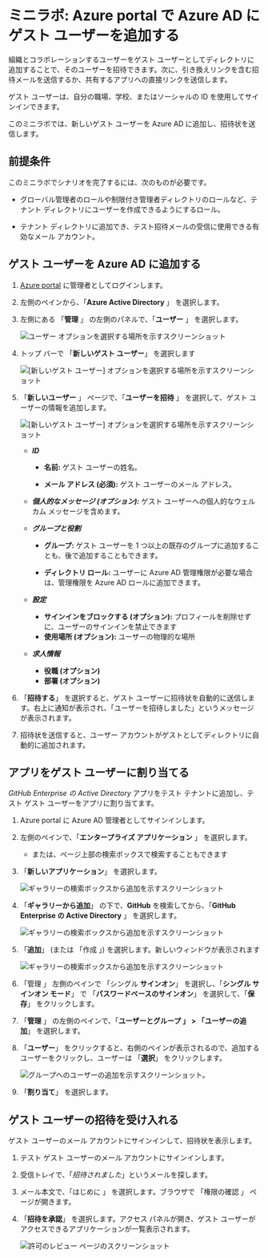 ﻿# ミニラボ: Azure portal で Azure AD にゲスト ユーザーを追加する

組織とコラボレーションするユーザーをゲスト ユーザーとしてディレクトリに追加することで、そのユーザーを招待できます。次に、引き換えリンクを含む招待メールを送信するか、共有するアプリへの直接リンクを送信します。 

ゲスト ユーザーは、自分の職場、学校、またはソーシャルの ID を使用してサインインできます。

このミニラボでは、新しいゲスト ユーザーを Azure AD に追加し、招待状を送信します。

## 前提条件

このミニラボでシナリオを完了するには、次のものが必要です。

* グローバル管理者のロールや制限付き管理者ディレクトリのロールなど、テナント ディレクトリにユーザーを作成できるようにするロール。

* テナント ディレクトリに追加でき、テスト招待メールの受信に使用できる有効なメール アカウント。

## ゲスト ユーザーを Azure AD に追加する

1. [Azure portal](https://portal.azure.com/) に管理者としてログインします。

1. 左側のペインから、「**Azure Active Directory** 」 を選択します。

1. 左側にある 「**管理** 」 の左側のパネルで、「**ユーザー** 」 を選択します。

    ![ユーザー オプションを選択する場所を示すスクリーンショット](../../Linked_Image_Files/guest_user_image1.png)

1. トップ バーで 「**新しいゲスト ユーザー**」 を選択します

    ![[新しいゲスト ユーザー] オプションを選択する場所を示すスクリーンショット](../../Linked_Image_Files/guest_user_image2.png)

1. 「**新しいユーザー** 」 ページで、「**ユーザーを招待** 」 を選択して、ゲスト ユーザーの情報を追加します。

    ![[新しいゲスト ユーザー] オプションを選択する場所を示すスクリーンショット](../../Linked_Image_Files/guest_user_image3.png)

    - ***ID***
        - **名前:** ゲスト ユーザーの姓名。

        - **メール アドレス (必須):** ゲスト ユーザーのメール アドレス。

    - ***個人的なメッセージ (オプション):*** ゲスト ユーザーへの個人的なウェルカム メッセージを含めます。

    - ***グループと役割*** 
    
        - **グループ:** ゲスト ユーザーを 1 つ以上の既存のグループに追加することも、後で追加することもできます。

        - **ディレクトリ ロール:** ユーザーに Azure AD 管理権限が必要な場合は、管理権限を Azure AD ロールに追加できます。
    - ***設定***
        - **サインインをブロックする (オプション):** プロフィールを削除せずに、ユーザーのサインインを禁止できます 
        - **使用場所 (オプション):** ユーザーの物理的な場所
    - ***求人情報***
        - **役職 (オプション)**
        - **部署 (オプション)**

1. 「**招待する**」 を選択すると、ゲスト ユーザーに招待状を自動的に送信します。右上に通知が表示され、「ユーザーを招待しました」というメッセージが表示されます。

1. 招待状を送信すると、ユーザー アカウントがゲストとしてディレクトリに自動的に追加されます。

## アプリをゲスト ユーザーに割り当てる

*GitHub Enterprise の Active Directory* アプリをテスト テナントに追加し、テスト ゲスト ユーザーをアプリに割り当てます。

1. Azure portal に Azure AD 管理者としてサインインします。

1. 左側のペインで、「**エンタープライズ アプリケーション** 」 を選択します。
    - または、ページ上部の検索ボックスで検索することもできます

1. 「**新しいアプリケーション**」 を選択します。

    ![ギャラリーの検索ボックスから追加を示すスクリーンショット](../../Linked_Image_Files/guest_user_image4.png)

1. 「**ギャラリーから追加**」 の下で、**GitHub** を検索してから、「**GitHub Enterprise の Active Directory** 」 を選択します。

    ![ギャラリーの検索ボックスから追加を示すスクリーンショット](../../Linked_Image_Files/guest_user_image6.png)

1. 「**追加**」 (または 「作成 」) を選択します。新しいウィンドウが表示されます

    ![ギャラリーの検索ボックスから追加を示すスクリーンショット](../../Linked_Image_Files/guest_user_image7.png)

1. 「管理 」 左側のペインで 「シングル **サインオン**」 を選択し、「**シングル サインオン モード**」 で 「**パスワードベースのサインオン**」 を選択して、「**保存**」 をクリックします。

1. 「**管理** 」 の左側のペインで、「**ユーザーとグループ 」 > 「ユーザーの追加**」 を選択します。

1.  「**ユーザー**」 をクリックすると、右側のペインが表示されるので、追加するユーザーをクリックし、ユーザーは 「**選択**」 をクリックします。

    ![グループへのユーザーの追加を示すスクリーンショット。](../../Linked_Image_Files/guest_user_image9.png)

1. 「**割り当て**」 を選択します。

## ゲスト ユーザーの招待を受け入れる

ゲスト ユーザーのメール アカウントにサインインして、招待状を表示します。

1. テスト ゲスト ユーザーのメール アカウントにサインインします。

1. 受信トレイで、「*招待されました*」というメールを探します。

1. メール本文で、「はじめに 」 を選択します。ブラウザで 「権限の確認 」 ページが開きます。

1. 「**招待を承認**」 を選択します。アクセス パネルが開き、ゲスト ユーザーがアクセスできるアプリケーションが一覧表示されます。

    ![許可のレビュー ページのスクリーンショット](../../Linked_Image_Files/guest_user_image5.png)
